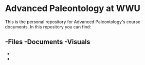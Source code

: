 # Advanced Paleontology at WWU
This is the personal repository for Advanced Paleontology's course documents. In this repository you can find:

-Files
-Documents
-Visuals
-
-
-
